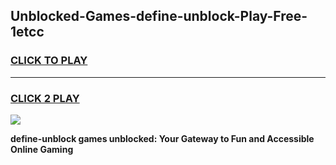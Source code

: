 
## Unblocked-Games-define-unblock-Play-Free-1etcc
<h3>
<a href="https://premium76.site?title=define-unblock&ref=21A">CLICK TO PLAY</a></h3>
<hr>

<h3>
<a href="https://premium76.site?title=define-unblock&ref=21A">CLICK 2 PLAY</a>
  
</h3>

<a href="https://premium76.site?title=define-unblock&ref=21A"><img src="https://clearcache.store/games.png"></a>


**define-unblock games unblocked: Your Gateway to Fun and Accessible Online Gaming**
